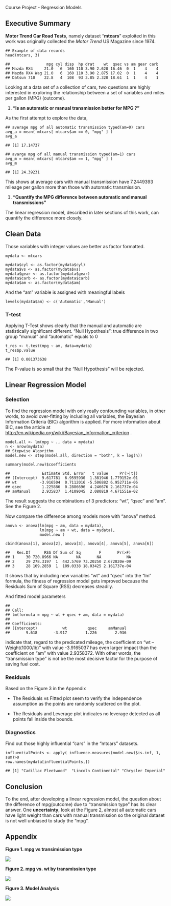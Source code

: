 Course Project - Regression Models

## Executive Summary

**Motor Trend Car Road Tests**, namely dataset “**mtcars**” exploited in
this work was originally collected the *Motor Trend* US Magazine since
1974.

    ## Example of data records
    head(mtcars, 3)

    ##                mpg cyl disp  hp drat    wt  qsec vs am gear carb
    ## Mazda RX4     21.0   6  160 110 3.90 2.620 16.46  0  1    4    4
    ## Mazda RX4 Wag 21.0   6  160 110 3.90 2.875 17.02  0  1    4    4
    ## Datsun 710    22.8   4  108  93 3.85 2.320 18.61  1  1    4    1

Looking at a data set of a collection of cars, two questions are highly
interested in exploring the relationship between a set of variables and
miles per gallon (MPG) (outcome).

1.  **“Is an automatic or manual transmission better for MPG ?”**

As the first attempt to explore the data,

    ## average mpg of all automatic transmission typed(am=0) cars
    avg_a = mean( mtcars[ mtcars$am == 0, "mpg" ] )
    avg_a

    ## [1] 17.14737

    ## avarge mpg of all manual transmission typed(am=1) cars
    avg_m = mean( mtcars[ mtcars$am == 1, "mpg" ] )
    avg_m

    ## [1] 24.39231

This shows at average cars with manual transmission have 7.2449393
mileage per gallon more than those with automatic transmission.

1.  **“Quantify the MPG difference between automatic and manual
    transmissions”**

The linear regression model, described in later sections of this work,
can quantify the difference more closely.

## Clean Data

Those variables with integer values are better as factor formatted.

    mydata <- mtcars

    mydata$cyl <- as.factor(mydata$cyl)
    mydata$vs <- as.factor(mydata$vs)
    mydata$gear <- as.factor(mydata$gear)
    mydata$carb <- as.factor(mydata$carb)
    mydata$am <- as.factor(mydata$am)

And the “am” variable is assigned with meaningful labels

    levels(mydata$am) <- c('Automatic','Manual')

### T-test

Applying T-Test shows clearly that the manual and automatic are
statistically significant different. “Null Hypothesis”: true difference
in two group “manual” and “automatic” equals to 0

    t_res <- t.test(mpg ~ am, data=mydata)
    t_res$p.value

    ## [1] 0.001373638

The P-value is so small that the “Null Hypothesis” will be rejected.

## Linear Regression Model

### Selection

To find the regression model with only really confounding variables, in
other words, to avoid over-fitting by including all variables, the
Bayesian Information Criteria (BIC) algorithm is applied. For more
information about BIC, see the article at
<http://en.wikipedia.org/wiki/Bayesian_information_criterion> .

    model.all <- lm(mpg ~ ., data = mydata)
    n <- nrow(mydata)
    ## Stepwise Algorithm
    model.new <- step(model.all, direction = "both", k = log(n))

    summary(model.new)$coefficients

    ##              Estimate Std. Error   t value     Pr(>|t|)
    ## (Intercept)  9.617781  6.9595930  1.381946 1.779152e-01
    ## wt          -3.916504  0.7112016 -5.506882 6.952711e-06
    ## qsec         1.225886  0.2886696  4.246676 2.161737e-04
    ## amManual     2.935837  1.4109045  2.080819 4.671551e-02

The result suggests the combinations of 3 predictors: “wt”, “qsec” and
“am”. See the Figure 2.

Now compare the difference among models more with “anova” method.

    anova <- anova(lm(mpg ~ am, data = mydata), 
                   lm(mpg ~ am + wt, data = mydata),
                   model.new )

    cbind(anova[1], anova[2], anova[3], anova[4], anova[5], anova[6])

    ##   Res.Df      RSS Df Sum of Sq        F       Pr(>F)
    ## 1     30 720.8966 NA        NA       NA           NA
    ## 2     29 278.3197  1  442.5769 73.20250 2.672820e-09
    ## 3     28 169.2859  1  109.0338 18.03425 2.161737e-04

It shows that by including new variables “wt” and “qsec” into the “lm”
formula, the fitness of regression model gets improved because the
Residuals Sum of Square (RSS) decreases steadily.

And fitted model parameters

    ## 
    ## Call:
    ## lm(formula = mpg ~ wt + qsec + am, data = mydata)
    ## 
    ## Coefficients:
    ## (Intercept)           wt         qsec     amManual  
    ##       9.618       -3.917        1.226        2.936

indicate that, regard to the predicated mileage, the coefficient on “wt
– Weight(1000/lb)” with value -3.9165037 has even larger impact than the
coefficient on “am” with value 2.9358372. With other words, the
“transmission type” is not be the most decisive factor for the purpose
of saving fuel cost.

### Residuals

Based on the Figure 3 in the Appendix

-   The Residuals vs Fitted plot seem to verify the independence
    assumption as the points are randomly scattered on the plot.

-   The Residuals and Leverage plot indicates no leverage detected as
    all points fall inside the bounds.

### Diagnostics

Find out those highly influential “cars” in the “mtcars” datasets.

    influentialPoints <- apply( influence.measures(model.new)$is.inf, 1, sum)>0
    row.names(mydata[influentialPoints,])

    ## [1] "Cadillac Fleetwood"  "Lincoln Continental" "Chrysler Imperial"

## Conclusion

To the end, after developing a linear regression model, the question
about the difference of mpg(outcome) due to “transmission type” has its
clear answer. One **uncertainty**, look at the Figure 2, almost all
automatic cars have light weight than cars with manual transmission so
the original dataset is not well unbiased to study the “mpg”.

## Appendix

**Figure 1. mpg vs transimission type**

![](Regression-Project_files/figure-markdown_strict/unnamed-chunk-11-1.png)

**Figure 2. mpg vs. wt by transmission type**

![](Regression-Project_files/figure-markdown_strict/unnamed-chunk-12-1.png)

**Figure 3. Model Analysis**

![](Regression-Project_files/figure-markdown_strict/unnamed-chunk-13-1.png)
